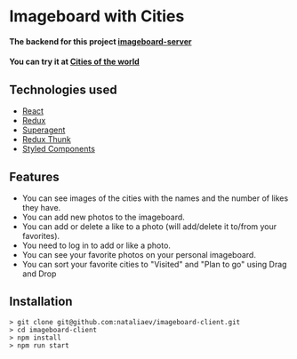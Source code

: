 # Imageboard with Cities

#### The backend for this project [imageboard-server](https://github.com/nataliaev/imageboard-server)

#### You can try it at [Cities of the world](https://imageboard-city.netlify.com/)

## Technologies used

-   [React](https://reactjs.org)
-   [Redux](https://redux.js.org)
-   [Superagent](http://visionmedia.github.io/superagent/)
-   [Redux Thunk](https://github.com/reduxjs/redux-thunk)
-   [Styled Components](https://www.styled-components.com)

## Features

- You can see images of the cities with the names and the number of likes they have.
- You can add new photos to the imageboard.
- You can add or delete a like to a photo (will add/delete it to/from your favorites).
- You need to log in to add or like a photo.
- You can see your favorite photos on your personal imageboard.
- You can sort your favorite cities to "Visited" and "Plan to go" using Drag and Drop

## Installation

```
> git clone git@github.com:nataliaev/imageboard-client.git
> cd imageboard-client
> npm install
> npm run start
```

